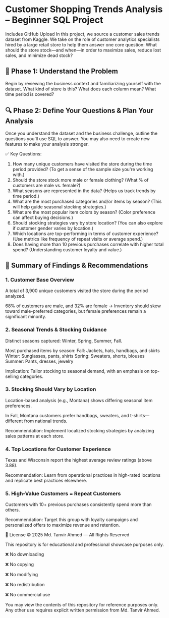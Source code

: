 # Customer Shopping Trends Analysis – Beginner SQL Project
 Includes GitHub Upload
In this project, we source a customer sales trends dataset from Kaggle. We take on the role of customer analytics specialists hired by a large retail store to help them answer one core question:
What should the store stock—and when—in order to maximize sales, reduce lost sales, and minimize dead stock?

## 🧠 Phase 1: Understand the Problem
Begin by reviewing the business context and familiarizing yourself with the dataset. What kind of store is this? What does each column mean? What time period is covered?

## 🔍 Phase 2: Define Your Questions & Plan Your Analysis
Once you understand the dataset and the business challenge, outline the questions you'll use SQL to answer. You may also need to create new features to make your analysis stronger.

✅ Key Questions:
1. How many unique customers have visited the store during the time period provided? (To get a sense of the sample size you're working with.)
2. Should the store stock more male or female clothing? (What % of customers are male vs. female?)
3. What seasons are represented in the data? (Helps us track trends by time period.)
4. What are the most purchased categories and/or items by season? (This will help guide seasonal stocking strategies.)
5. What are the most popular item colors by season? (Color preference can affect buying decisions.)
6. Should stocking strategies vary by store location? (You can also explore if customer gender varies by location.)
7. Which locations are top-performing in terms of customer experience? (Use metrics like frequency of repeat visits or average spend.)
8. Does having more than 10 previous purchases correlate with higher total spend? (Understanding customer loyalty and value.)

## 📌 Summary of Findings & Recommendations
### 1. Customer Base Overview
A total of 3,900 unique customers visited the store during the period analyzed.


68% of customers are male, and 32% are female → Inventory should skew toward male-preferred categories, but female preferences remain a significant minority.


### 2. Seasonal Trends & Stocking Guidance
Distinct seasons captured: Winter, Spring, Summer, Fall.

Most purchased items by season:
Fall: Jackets, hats, handbags, and skirts
Winter: Sunglasses, pants, shirts
Spring: Sweaters, shorts, blouses
Summer: Pants, dresses, jewelry

Implication: Tailor stocking to seasonal demand, with an emphasis on top-selling categories.


### 3. Stocking Should Vary by Location
Location-based analysis (e.g., Montana) shows differing seasonal item preferences.


In Fall, Montana customers prefer handbags, sweaters, and t-shirts—different from national trends.


Recommendation: Implement localized stocking strategies by analyzing sales patterns at each store.


### 4. Top Locations for Customer Experience
Texas and Wisconsin report the highest average review ratings (above 3.88).


Recommendation: Learn from operational practices in high-rated locations and replicate best practices elsewhere.


### 5. High-Value Customers = Repeat Customers
Customers with 10+ previous purchases consistently spend more than others.


Recommendation: Target this group with loyalty campaigns and personalized offers to maximize revenue and retention.


📄 License
© 2025 Md. Tanvir Ahmed — All Rights Reserved

This repository is for educational and professional showcase purposes only.

❌ No downloading

❌ No copying

❌ No modifying

❌ No redistribution

❌ No commercial use

You may view the contents of this repository for reference purposes only.
Any other use requires explicit written permission from Md. Tanvir Ahmed.
